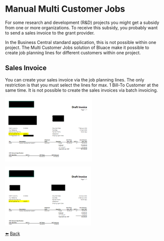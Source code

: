 # Manual Multi Customer Jobs

For some research and development (R&D) projects you might get a subsidy from one or more organizations.
To receive this subsidy, you probably want to send a sales invoice to the grant provider. 

In the Business Central standard application, this is not possible within one project.
The Multi Customer Jobs solution of Bluace make it possible to create job planning lines for different customers within one project.

## Sales Invoice
You can create your sales invoice via the job planning lines. The only restriction is that you must select the lines for max. 1 Bill-To Customer at the same time.
It is not possible to create the sales invoices via batch invoicing.

![Draft Invoice 1](../images/sales-invoice/draft-invoice-1.png) 

![Draft Invoice 2](../images/sales-invoice/draft-invoice-2.png) 

[:arrow_left:](../README.md) [Back](../README.md)